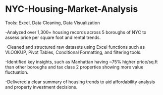 # NYC-Housing-Market-Analysis
Tools: Excel, Data Cleaning, Data Visualization

-Analyzed over 1,300+ housing records across 5 boroughs of NYC to assess price per square foot and rental trends.

-Cleaned and structured raw datasets using Excel functions such as VLOOKUP, Pivot Tables, Conditional Formatting, and filtering tools.

-Identified key insights, such as Manhattan having ~75% higher price/sq.ft than other boroughs and tax class 2 properties showing more value fluctuation.

-Delivered a clear summary of housing trends to aid affordability analysis and property investment decisions.
